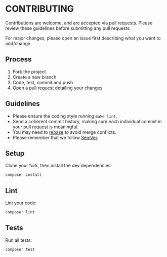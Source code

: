 # CONTRIBUTING

Contributions are welcome, and are accepted via pull requests.
Please review these guidelines before submitting any pull requests.

For major changes, please open an issue first describing what you want to add/change.

## Process

1. Fork the project
2. Create a new branch
3. Code, test, commit and push
4. Open a pull request detailing your changes

## Guidelines

* Please ensure the coding style running `make lint`.
* Send a coherent commit history, making sure each individual commit in your pull request is meaningful.
* You may need to [rebase](https://git-scm.com/book/en/v2/Git-Branching-Rebasing) to avoid merge conflicts.
* Please remember that we follow [SemVer](http://semver.org/).

## Setup

Clone your fork, then install the dev dependencies:
```bash
composer install
```
## Lint

Lint your code:
```bash
composer lint
```
## Tests

Run all tests:
```bash
composer test
```
